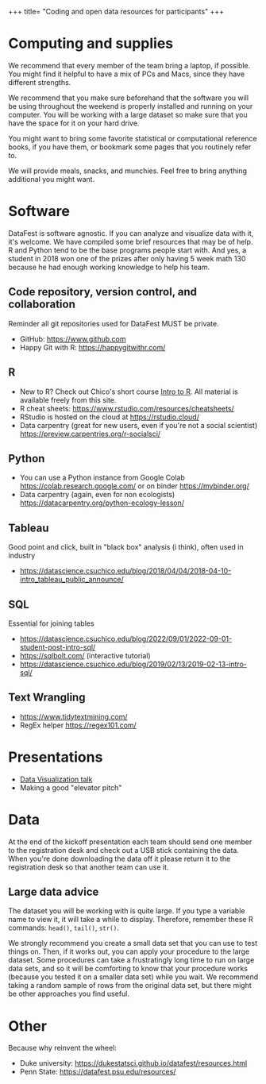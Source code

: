 +++
title= "Coding and open data resources for participants"
+++

# Computing and supplies

We recommend that every member of the team bring a laptop, if possible. You might find it helpful to have a mix of PCs and Macs, since they have different strengths.

We recommend that you make sure beforehand that the software you will be using throughout the weekend is properly installed and running on your computer. You will be working with a large dataset so make sure that you have the space for it on your hard drive.

You might want to bring some favorite statistical or computational reference books, if you have them, or bookmark some pages that you routinely refer to.

We will provide meals, snacks, and munchies. Feel free to bring anything additional you might want.


# Software

DataFest is software agnostic. If you can analyze and visualize data with it, it's welcome. We have compiled some brief resources that may be of help. R and Python tend to be the base programs people start with. And yes, a student in 2018 won one of the prizes after only having 5 week math 130 because he had enough working knowledge to help his team. 


## Code repository, version control, and collaboration

Reminder all git repositories used for DataFest MUST be private. 
    
* GitHub: https://www.github.com
* Happy Git with R: https://happygitwithr.com/


## R 

* New to R? Check out Chico's short course [Intro to R](https://norcalbiostat.github.io/MATH130/). All material is available freely from this site. 
* R cheat sheets: https://www.rstudio.com/resources/cheatsheets/
* RStudio is hosted on the cloud at https://rstudio.cloud/
* Data carpentry (great for new users, even if you're not a social scientist) https://preview.carpentries.org/r-socialsci/ 


## Python

* You can use a Python instance from Google Colab https://colab.research.google.com/ or on binder https://mybinder.org/ 
* Data carpentry (again, even for non ecologists) https://datacarpentry.org/python-ecology-lesson/ 

## Tableau

Good point and click, built in "black box" analysis (i think), often used in industry

- https://datascience.csuchico.edu/blog/2018/04/04/2018-04-10-intro_tableau_public_announce/ 

## SQL

Essential for joining tables

- https://datascience.csuchico.edu/blog/2022/09/01/2022-09-01-student-post-intro-sql/
- https://sqlbolt.com/ (interactive tutorial)
- https://datascience.csuchico.edu/blog/2019/02/13/2019-02-13-intro-sql/

## Text Wrangling

* https://www.tidytextmining.com/
* RegEx helper https://regex101.com/ 


# Presentations 

* [Data Visualization talk](https://media.csuchico.edu/media/InfoVis%3A%20Communicating%20Data%20Visually/0_je81u2r2)
* Making a good "elevator pitch"


# Data

At the end of the kickoff presentation each team should send one member to the registration desk and check out a USB stick containing the data. When you're done downloading the data off it please return it to the registration desk so that another team can use it.

## Large data advice

The dataset you will be working with is quite large. If you type a variable name to view it, it will take a while to display. Therefore, remember these R commands: `head()`, `tail()`, `str()`.

We strongly recommend you create a small data set that you can use to test things on. Then, if it works out, you can apply your procedure to the large dataset. Some procedures can take a frustratingly long time to run on large data sets, and so it will be comforting to know that your procedure works (because you tested it on a smaller data set) while you wait. We recommend taking a random sample of rows from the original data set, but there might be other approaches you find useful.

# Other 
Because why reinvent the wheel:

* Duke university: https://dukestatsci.github.io/datafest/resources.html
* Penn State: https://datafest.psu.edu/resources/

